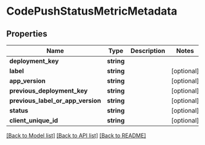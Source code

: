 # CodePushStatusMetricMetadata

## Properties
Name | Type | Description | Notes
------------ | ------------- | ------------- | -------------
**deployment_key** | **string** |  | 
**label** | **string** |  | [optional] 
**app_version** | **string** |  | [optional] 
**previous_deployment_key** | **string** |  | [optional] 
**previous_label_or_app_version** | **string** |  | [optional] 
**status** | **string** |  | [optional] 
**client_unique_id** | **string** |  | [optional] 

[[Back to Model list]](../README.md#documentation-for-models) [[Back to API list]](../README.md#documentation-for-api-endpoints) [[Back to README]](../README.md)

